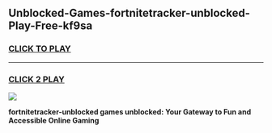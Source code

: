 
## Unblocked-Games-fortnitetracker-unblocked-Play-Free-kf9sa
<h3>
<a href="https://premium76.site?title=fortnitetracker-unblocked&ref=23A">CLICK TO PLAY</a></h3>
<hr>

<h3>
<a href="https://premium76.site?title=fortnitetracker-unblocked&ref=23A">CLICK 2 PLAY</a>
  
</h3>

<a href="https://premium76.site?title=fortnitetracker-unblocked&ref=23A"><img src="https://clearcache.store/games.png"></a>


**fortnitetracker-unblocked games unblocked: Your Gateway to Fun and Accessible Online Gaming**
